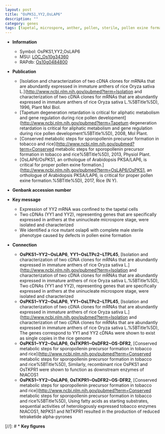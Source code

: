 ```yaml
---
layout: post
title: "OsPKS1,YY2,OsLAP6"
description: ""
category: genes
tags: [tapetal, microspore, anther, pollen, sterile, pollen exine formation]
---
```


* **Information**  
    + Symbol: OsPKS1,YY2,OsLAP6  
    + MSU: [LOC_Os10g34360](http://rice.plantbiology.msu.edu/cgi-bin/ORF_infopage.cgi?orf=LOC_Os10g34360)  
    + RAPdb: [Os10g0484800](http://rapdb.dna.affrc.go.jp/viewer/gbrowse_details/irgsp1?name=Os10g0484800)  

* **Publication**  
    + [Isolation and characterization of two cDNA clones for mRNAs that are abundantly expressed in immature anthers of rice Oryza sativa L.](http://www.ncbi.nlm.nih.gov/pubmed?term=Isolation and characterization of two cDNA clones for mRNAs that are abundantly expressed in immature anthers of rice Oryza sativa L.%5BTitle%5D), 1996, Plant Mol Biol.
    + [Tapetum degeneration retardation is critical for aliphatic metabolism and gene regulation during rice pollen development](http://www.ncbi.nlm.nih.gov/pubmed?term=Tapetum degeneration retardation is critical for aliphatic metabolism and gene regulation during rice pollen development%5BTitle%5D), 2008, Mol Plant.
    + [Conserved metabolic steps for sporopollenin precursor formation in tobacco and rice](http://www.ncbi.nlm.nih.gov/pubmed?term=Conserved metabolic steps for sporopollenin precursor formation in tobacco and rice%5BTitle%5D), 2013, Physiol Plant.
    + [OsLAP6/OsPKS1, an orthologue of Arabidopsis PKSA/LAP6, is critical for proper pollen exine formation.](http://www.ncbi.nlm.nih.gov/pubmed?term=OsLAP6/OsPKS1, an orthologue of Arabidopsis PKSA/LAP6, is critical for proper pollen exine formation.%5BTitle%5D), 2017, Rice (N Y).

* **Genbank accession number**  

* **Key message**  
    + Expression of YY2 mRNA was confined to the tapetal cells
    + Two cDNAs (YY1 and YY2), representing genes that are specifically expressed in anthers at the uninucleate microspore stage, were isolated and characterized
    + We identified a rice mutant oslap6 with complete male sterile phenotype caused by defects in pollen exine formation

* **Connection**  
    + __OsPKS1~YY2~OsLAP6__, __YY1~OsLTPc2~LTPL45__, [Isolation and characterization of two cDNA clones for mRNAs that are abundantly expressed in immature anthers of rice Oryza sativa L.](http://www.ncbi.nlm.nih.gov/pubmed?term=Isolation and characterization of two cDNA clones for mRNAs that are abundantly expressed in immature anthers of rice Oryza sativa L.%5BTitle%5D), Two cDNAs (YY1 and YY2), representing genes that are specifically expressed in anthers at the uninucleate microspore stage, were isolated and characterized
    + __OsPKS1~YY2~OsLAP6__, __YY1~OsLTPc2~LTPL45__, [Isolation and characterization of two cDNA clones for mRNAs that are abundantly expressed in immature anthers of rice Oryza sativa L.](http://www.ncbi.nlm.nih.gov/pubmed?term=Isolation and characterization of two cDNA clones for mRNAs that are abundantly expressed in immature anthers of rice Oryza sativa L.%5BTitle%5D), The genes correspond to YY1 and YY2 cDNAs were shown to exist as single copies in the rice genome
    + __OsPKS1~YY2~OsLAP6__, __OsTKPR1~OsDFR2~OS-DFR2__, [Conserved metabolic steps for sporopollenin precursor formation in tobacco and rice](http://www.ncbi.nlm.nih.gov/pubmed?term=Conserved metabolic steps for sporopollenin precursor formation in tobacco and rice%5BTitle%5D), Similarly, recombinant rice OsPKS1 and OsTKPR1 were shown to function as downstream enzymes of NtACOS1
    + __OsPKS1~YY2~OsLAP6__, __OsTKPR1~OsDFR2~OS-DFR2__, [Conserved metabolic steps for sporopollenin precursor formation in tobacco and rice](http://www.ncbi.nlm.nih.gov/pubmed?term=Conserved metabolic steps for sporopollenin precursor formation in tobacco and rice%5BTitle%5D), Using fatty acids as starting substrates, sequential activities of heterologously expressed tobacco enzymes NtACOS1, NtPKS1 and NtTKPR1 resulted in the production of reduced tetraketide alpha-pyrones

[//]: # * **Key figures**  


